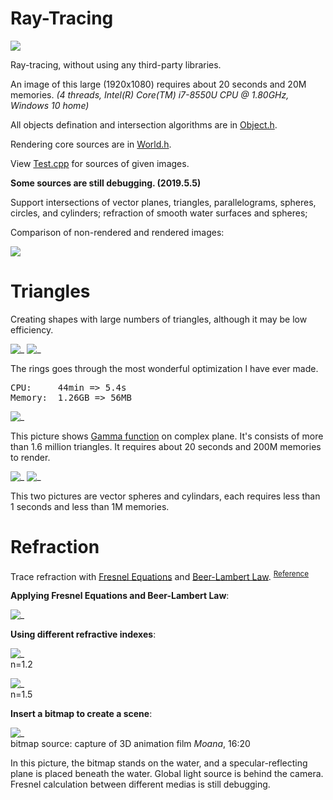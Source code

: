 # Ray-Tracing

![ ](Cover.jpg)

Ray-tracing, without using any third-party libraries.

An image of this large (1920x1080) requires about 20 seconds and 20M memories. _(4 threads, Intel(R) Core(TM) i7-8550U CPU @ 1.80GHz, Windows 10 home)_

All objects defination and intersection algorithms are in [Object.h](Object.h).

Rendering core sources are in [World.h](World.h).

View [Test.cpp](Test.cpp) for sources of given images.

**Some sources are still debugging. (2019.5.5)**

Support intersections of vector planes, triangles, parallelograms, spheres, circles, and cylinders; refraction of smooth water surfaces and spheres;

Comparison of non-rendered and rendered images:

![ ](compare.png)



# Triangles

Creating shapes with large numbers of triangles, although it may be low efficiency. 

![_](ring1.jpg)
![_](ring2.jpg)

The rings goes through the most wonderful optimization I have ever made. <br/>
<pre>CPU:     44min => 5.4s
Memory:  1.26GB => 56MB</pre>

![_](Γ.jpg)

This picture shows <a href="https://en.wikipedia.org/wiki/Gamma_function" target="_blank">Gamma function</a> on complex plane. It's consists of more than 1.6 million triangles. It requires about 20 seconds and 200M memories to render. 

![_](beads.jpg)
![_](pyramid.jpg)

This two pictures are vector spheres and cylindars, each requires less than 1 seconds and less than 1M memories. 



# Refraction

Trace refraction with [Fresnel Equations](https://en.wikipedia.org/wiki/Fresnel_equations) and [Beer-Lambert Law](https://en.wikipedia.org/wiki/Beer%E2%80%93Lambert_law). <sup>[Reference](https://graphics.stanford.edu/courses/cs148-10-summer/docs/2006--degreve--reflection_refraction.pdf)</sup>

__Applying Fresnel Equations and Beer-Lambert Law__: 

![_](crystal_ball.jpg)

__Using different refractive indexes__: 

![_](water1.2.jpg) <br/>n=1.2

![_](water1.5.jpg) <br/>n=1.5

__Insert a bitmap to create a scene__: 

![_](scene_1.jpg) <br/>
bitmap source: capture of 3D animation film _Moana_, 16:20

In this picture, the bitmap stands on the water, and a specular-reflecting plane is placed beneath the water. Global light source is behind the camera. 
Fresnel calculation between different medias is still debugging. 




